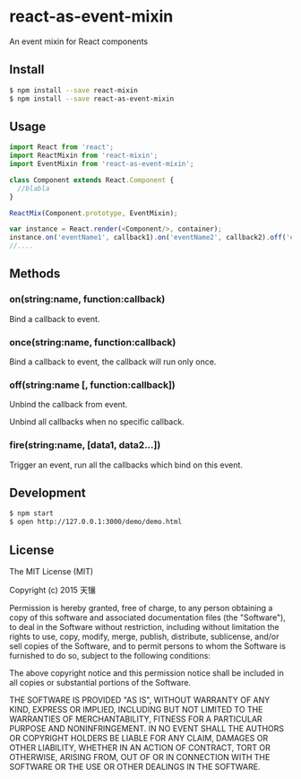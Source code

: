 # react-as-event-mixin

An event mixin for React components

## Install

```bash
$ npm install --save react-mixin
$ npm install --save react-as-event-mixin
```

## Usage

```javascript
import React from 'react';
import ReactMixin from 'react-mixin';
import EventMixin from 'react-as-event-mixin';

class Component extends React.Component {
  //blabla
}

ReactMix(Component.prototype, EventMixin);

var instance = React.render(<Component/>, container);
instance.on('eventName1', callback1).on('eventName2', callback2).off('eventName1', callback1);
//....
```

## Methods

### on(string:name, function:callback)

Bind a callback to event.

### once(string:name, function:callback)

Bind a callback to event, the callback will run only once.

### off(string:name [, function:callback])

Unbind the callback from event.

Unbind all callbacks when no specific callback.

### fire(string:name, [data1, data2...])

Trigger an event, run all the callbacks which bind on this event.

## Development

```bash
$ npm start
$ open http://127.0.0.1:3000/demo/demo.html
```

## License
The MIT License (MIT)

Copyright (c) 2015 天镶

Permission is hereby granted, free of charge, to any person obtaining a copy
of this software and associated documentation files (the "Software"), to deal
in the Software without restriction, including without limitation the rights
to use, copy, modify, merge, publish, distribute, sublicense, and/or sell
copies of the Software, and to permit persons to whom the Software is
furnished to do so, subject to the following conditions:

The above copyright notice and this permission notice shall be included in all
copies or substantial portions of the Software.

THE SOFTWARE IS PROVIDED "AS IS", WITHOUT WARRANTY OF ANY KIND, EXPRESS OR
IMPLIED, INCLUDING BUT NOT LIMITED TO THE WARRANTIES OF MERCHANTABILITY,
FITNESS FOR A PARTICULAR PURPOSE AND NONINFRINGEMENT. IN NO EVENT SHALL THE
AUTHORS OR COPYRIGHT HOLDERS BE LIABLE FOR ANY CLAIM, DAMAGES OR OTHER
LIABILITY, WHETHER IN AN ACTION OF CONTRACT, TORT OR OTHERWISE, ARISING FROM,
OUT OF OR IN CONNECTION WITH THE SOFTWARE OR THE USE OR OTHER DEALINGS IN THE
SOFTWARE.
